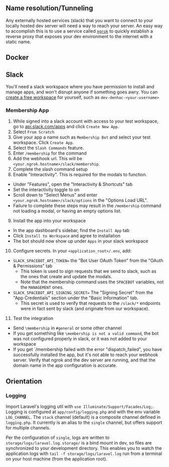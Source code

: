 ## Name resolution/Tunneling
Any externally hosted services (slack) that you want to connect to your locally hosted dev server will need a way to reach your server.
An easy way to accomplish this is to use a service called [`ngrok`](https://dashboard.ngrok.com/get-started/setup) to quickly establish a reverse proxy that exposes your dev environment to the internet with a static name.

## Docker

## Slack
You'll need a slack workspace where you have permission to install and manage apps, and won't disrupt anyone if something goes awry.
You can [create a free workspace](https://slack.com/get-started#/create) for yourself, such as `dev-denhac-<your-username>`

### Membership App
1. While signed into a slack account with access to your test workspace, go to [api.slack.com/apps](api.slack.com/apps) and click `Create New App`.
2. Select `From Scratch`
3. Give your app a name such as `Membership Bot` and select your test workspace. Click `Create App`.
4. Select the `Slash Commands` feature.
5. Enter `/membership` for the command
6. Add the webhook url. This will be `<your.ngrok.hostname>/slack/membership`. 
7. Complete the slash command setup
8. Enable "Interactivity". This is required for the modals to function.
  - Under "Features", open the "Interactivity & Shortcuts" tab
  - Set the interactivity toggle to on
  - Scroll down to "Select Menus" and enter `<your.ngrok.hostname>/slack/options` in the "Options Load URL".
  - Failure to complete these steps may result in the `/membership` command not loading a modal, or having an empty options list.
9. Install the app into your workspace
  - In the app dashboard's sidebar, find the `Install App` tab
  - Click `Install to Workspace` and agree to installation
  - The bot should now show up under `Apps` in your slack workspace
10. Configure secrets. In your `<application_root>/.env`, add:
  - `SLACK_SPACEBOT_API_TOKEN=` the "Bot User OAuth Token" from the "OAuth & Permissions" tab
    - This token is used to sign requests that we send to slack, such as the ones that create and update the modals.
    - Note that the membership command uses the `SPACEBOT` variables, not the `MANAGEMENT` ones. 
  - `SLACK_SPACEBOT_API_SIGNING_SECRET=` The "Signing Secret" from the "App Credentials" section under the "Basic Information" tab.
    - This secret is used to verify that requests to the `/slack/*` endpoints were in fact sent by slack (and originate from our workspace).
11. Test the integration
  - Send `\membership` in `#general` or some other channel
  - If you get something like `\membership is not a valid command`, the bot was not configured properly in slack, or it was not added to your workspace
  - If you get `/membership failed with the error "dispatch_failed", you have successfully installed the app, but it's not able to reach your webhook server. Verify that ngrok and the dev server are running, and that the domain name in the app configuration is accurate.


## Orientation
### Logging
Import Laravel's logging util with `use Illuminate/Support/Facades/Log;`.
Logging is configured at `app/config/logging.php` and with the env variable `LOG_CHANNEL`.
The `stack` channel (default) is a composite channel defined in `logging.php`. It currently is an alias to the `single` channel, but offers support for multiple channels.

Per the configuration of `single`, logs are written to `storage/logs/laravel.log`. 
`storage/` is a bind mount in dev, so files are synchronized to your development directory.
This enables you to watch the application logs with `tail -f storage/logs/laravel.log` run from a terminal on your host machine (from the application root).
